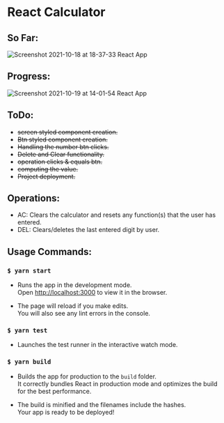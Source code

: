 # React Calculator

## So Far:

![Screenshot 2021-10-18 at 18-37-33 React App](https://user-images.githubusercontent.com/30528167/137763824-77775658-6353-4eca-a532-f3a502500eb1.png)

## Progress:

![Screenshot 2021-10-19 at 14-01-54 React App](https://user-images.githubusercontent.com/30528167/137897295-cac74228-7255-4b26-bb6c-10ee5494ff0b.png)

## ToDo:

- ~~screen styled component creation.~~
- ~~Btn styled component creation.~~
- ~~Handling the number btn clicks.~~
- ~~Delete and Clear functionality.~~
- ~~operation clicks & equals btn.~~
- ~~computing the value.~~
- ~~Project deployment.~~

## Operations:

- AC: Clears the calculator and resets any function(s) that the user has entered.
- DEL: Clears/deletes the last entered digit by user.

## Usage Commands:

### `$ yarn start`

- Runs the app in the development mode.\
  Open [http://localhost:3000](http://localhost:3000) to view it in the browser.

- The page will reload if you make edits.\
  You will also see any lint errors in the console.

### `$ yarn test`

- Launches the test runner in the interactive watch mode.

### `$ yarn build`

- Builds the app for production to the `build` folder.\
  It correctly bundles React in production mode and optimizes the build for the best performance.

- The build is minified and the filenames include the hashes.\
  Your app is ready to be deployed!

